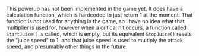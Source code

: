 This powerup has not been implemented in the game yet. It does have a calculation function, which is hardcoded to just return 1 at the moment. That function is not used for anything in the game, so i have no idea what that multiplier is used for, however when a critical hit occurs, a function called `StartJuice()` is called, which is empty, but its equivalent `StopJuice()` resets the "juice speed" to 1, and that juice speed is used to multiply the attack speed, and presumably other things in the future.